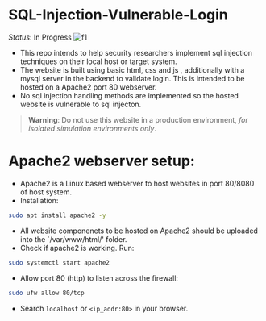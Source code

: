 # SQL-Injection-Vulnerable-Login
*Status*: In Progress
![f1](https://user-images.githubusercontent.com/70995581/233904518-8eae5480-3388-43f3-bd9f-0741252dee91.png)
- This repo intends to help security researchers implement sql injection techniques on their local host or target system.
- The website is built using basic html, css and js , additionally with a mysql server in the backend to validate login. This is intended to be hosted on a Apache2 port 80 webserver.
- No sql injection handling methods are implemented so the hosted website is vulnerable to sql injecton.
> **Warning**: Do not use this website in a production environment, *for isolated simulation environments only*.

# Apache2 webserver setup:
- Apache2 is a Linux based webserver to host websites in port 80/8080 of host system.
- Installation: 
```bash
sudo apt install apache2 -y
```
- All website componenets to be hosted on Apache2 should be uploaded into the `/var/www/html/' folder.
- Check if apache2 is working. Run:
```bash
sudo systemctl start apache2
```
- Allow port 80 (http) to listen across the firewall:
```bash
sudo ufw allow 80/tcp
```
- Search `localhost` or `<ip_addr:80>` in your browser.
